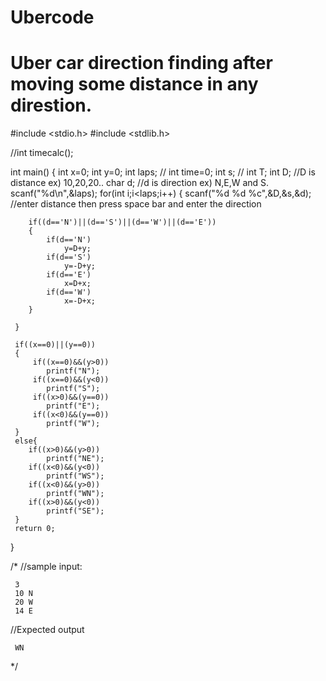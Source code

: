 # Ubercode
# Uber car direction finding after moving some distance in any direstion.


#include <stdio.h>
#include <stdlib.h>

//int timecalc();

int main()
{
    int x=0;
    int y=0;
    int laps;
   // int time=0;
    int s;
   // int T;
    int D;   //D is distance ex) 10,20,20..
    char d;   //d is direction ex) N,E,W and S.
    scanf("%d\n",&laps);
    for(int i;i<laps;i++)
    {
        scanf("%d %d %c",&D,&s,&d);  //enter distance then press space bar and enter the direction

        if((d=='N')||(d=='S')||(d=='W')||(d=='E'))
        {
            if(d=='N')
                y=D+y;
            if(d=='S')
                y=-D+y;
            if(d=='E')
                x=D+x;
            if(d=='W')
                x=-D+x;
        }

     }

     if((x==0)||(y==0))
     {
         if((x==0)&&(y>0))
            printf("N");
         if((x==0)&&(y<0))
            printf("S");
         if((x>0)&&(y==0))
            printf("E");
         if((x<0)&&(y==0))
            printf("W");
     }
     else{
        if((x>0)&&(y>0))
            printf("NE");
        if((x<0)&&(y<0))
            printf("WS");
        if((x<0)&&(y>0))
            printf("WN");
        if((x>0)&&(y<0))
            printf("SE");
     }
     return 0;
}




/*
//sample input:

     3
     10 N
     20 W
     14 E



 //Expected output

     WN

 */

